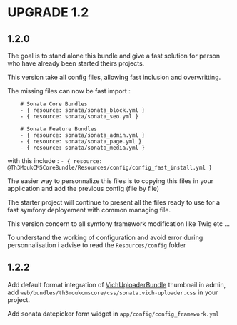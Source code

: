 UPGRADE 1.2
===============

## 1.2.0

The goal is to stand alone this bundle and give a fast solution for person who have already been started theirs projects.

This version take all config files, allowing fast inclusion and overwritting.

The missing files can now be fast import : 

```
    # Sonata Core Bundles
    - { resource: sonata/sonata_block.yml }
    - { resource: sonata/sonata_seo.yml }

    # Sonata Feature Bundles
    - { resource: sonata/sonata_admin.yml }
    - { resource: sonata/sonata_page.yml }
    - { resource: sonata/sonata_media.yml }
```

with this include : `- { resource: @Th3MoukCMSCoreBundle/Resources/config/config_fast_install.yml }`

The easier way to personnalize this files is to copying this files in your application and add the previous config (file by file)

The starter project will continue to present all the files ready to use for a fast symfony deployement with common managing file.

This version concern to all symfony framework modification like Twig etc ...

To understand the working of configuration and avoid error during personnalisation i advise to read the `Resources/config` folder

## 1.2.2

Add default format integration of [VichUploaderBundle](https://github.com/dustin10/VichUploaderBundle) thumbnail in admin, add `web/bundles/th3moukcmscore/css/sonata.vich-uploader.css` in your project.

Add sonata datepicker form widget in `app/config/config_framework.yml`
